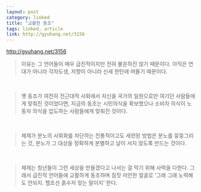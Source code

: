```yaml
---
layout: post
category: linked
title: "교활한 동조"
tags: linked, article
link: http://gyuhang.net/3156
---
```


http://gyuhang.net/3156


> 이유는 그 언어들이 매우 급진적이지만 전혀 불온하진 않기 때문이다. 아직은 연대가 아니라 각자도생, 저항이 아니라 신세 한탄에 머물기 때문이다.

​

> 옛 동조가 여전히 전근대적 사회에서 자신을 국가의 일원으로만 여기던 사람들에게 맞춰진 것이었다면, 지금의 동조는 시민의식을 확보했으나 소비자 의식이 노동자 의식을 압도하는 사람들에게 맞춰진 것이다.

​

> 체제가 분노의 사회화를 차단하는 전통적이고도 세련된 방법은 분노를 뭉뚱그리는 것, 분노가 그 대상을 정확하게 분별하고 날이 서지 않도록 만드는 것이다.

​

> 체제는 청년들이 그런 세상을 만들겠다고 나서는 걸 막기 위해 사력을 다한다. 그래서 급진적 언어들에 교활하게 동조하며 짐짓 미안한 얼굴로 ‘그래 그래 노력해도 안되지. 헬조선 흙수저 맞는 말이지’ 한다.

​
